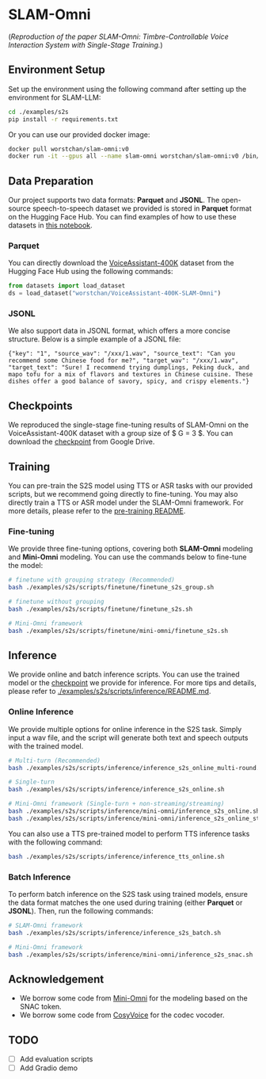 # SLAM-Omni
(*Reproduction of the paper SLAM-Omni: Timbre-Controllable Voice Interaction System with Single-Stage Training.*)

## Environment Setup
Set up the environment using the following command after setting up the environment for SLAM-LLM:
```bash
cd ./examples/s2s
pip install -r requirements.txt
```

Or you can use our provided docker image:
```bash
docker pull worstchan/slam-omni:v0
docker run -it --gpus all --name slam-omni worstchan/slam-omni:v0 /bin/bash
```

## Data Preparation

Our project supports two data formats: **Parquet** and **JSONL**. The open-source speech-to-speech dataset we provided is stored in **Parquet** format on the Hugging Face Hub.  You can find examples of how to use these datasets in [this notebook](./demo/demo_data/demo.ipynb).

### Parquet
You can directly download the [VoiceAssistant-400K](https://huggingface.co/datasets/worstchan/VoiceAssistant-400K-SLAM-Omni) dataset from the Hugging Face Hub using the following commands:
```python
from datasets import load_dataset
ds = load_dataset("worstchan/VoiceAssistant-400K-SLAM-Omni")
```

### JSONL
We also support data in JSONL format, which offers a more concise structure. Below is a simple example of a JSONL file:  
```jsonl
{"key": "1", "source_wav": "/xxx/1.wav", "source_text": "Can you recommend some Chinese food for me?", "target_wav": "/xxx/1.wav", "target_text": "Sure! I recommend trying dumplings, Peking duck, and mapo tofu for a mix of flavors and textures in Chinese cuisine. These dishes offer a good balance of savory, spicy, and crispy elements."}
```

## Checkpoints
We reproduced the single-stage fine-tuning results of SLAM-Omni on the VoiceAssistant-400K dataset with a group size of $ G = 3 $. You can download the [checkpoint](url) from Google Drive.

## Training

You can pre-train the S2S model using TTS or ASR tasks with our provided scripts, but we recommend going directly to fine-tuning. You may also directly train a TTS or ASR model under the SLAM-Omni framework. For more details, please refer to the [pre-training README](./scripts/pretrain).

### Fine-tuning
We provide three fine-tuning options, covering both **SLAM-Omni** modeling and **Mini-Omni** modeling. You can use the commands below to fine-tune the model:
```bash
# finetune with grouping strategy (Recommended)
bash ./examples/s2s/scripts/finetune/finetune_s2s_group.sh

# finetune without grouping
bash ./examples/s2s/scripts/finetune/finetune_s2s.sh

# Mini-Omni framework
bash ./examples/s2s/scripts/finetune/mini-omni/finetune_s2s.sh
```

## Inference
We provide online and batch inference scripts. You can use the trained model or the [checkpoint](url) we provide for inference. For more tips and details, please refer to [./examples/s2s/scripts/inference/README.md](./scripts/inference/README.md).


### Online Inference
We provide multiple options for online inference in the S2S task. Simply input a wav file, and the script will generate both text and speech outputs with the trained model.

```bash
# Multi-turn (Recommended)
bash ./examples/s2s/scripts/inference/inference_s2s_online_multi-round.sh

# Single-turn
bash ./examples/s2s/scripts/inference/inference_s2s_online.sh

# Mini-Omni framework (Single-turn + non-streaming/streaming)
bash ./examples/s2s/scripts/inference/mini-omni/inference_s2s_online.sh
bash ./examples/s2s/scripts/inference/mini-omni/inference_s2s_online_stream.sh
```

You can also use a TTS pre-trained model to perform TTS inference tasks with the following command:
```bash
bash ./examples/s2s/scripts/inference/inference_tts_online.sh
```

### Batch Inference

To perform batch inference on the S2S task using trained models, ensure the data format matches the one used during training (either **Parquet** or **JSONL**). Then, run the following commands:

```bash
# SLAM-Omni framework
bash ./examples/s2s/scripts/inference/inference_s2s_batch.sh

# Mini-Omni framework
bash ./examples/s2s/scripts/inference/mini-omni/inference_s2s_snac.sh
```


<!-- ## Evaluation
TBD

## Gradio Demo
TBD -->


## Acknowledgement
- We borrow some code from [Mini-Omni](https://github.com/gpt-omni/mini-omni) for the modeling based on the SNAC token.
- We borrow some code from [CosyVoice](https://github.com/FunAudioLLM/CosyVoice) for the codec vocoder.

## TODO
- [ ] Add evaluation scripts
- [ ] Add Gradio demo